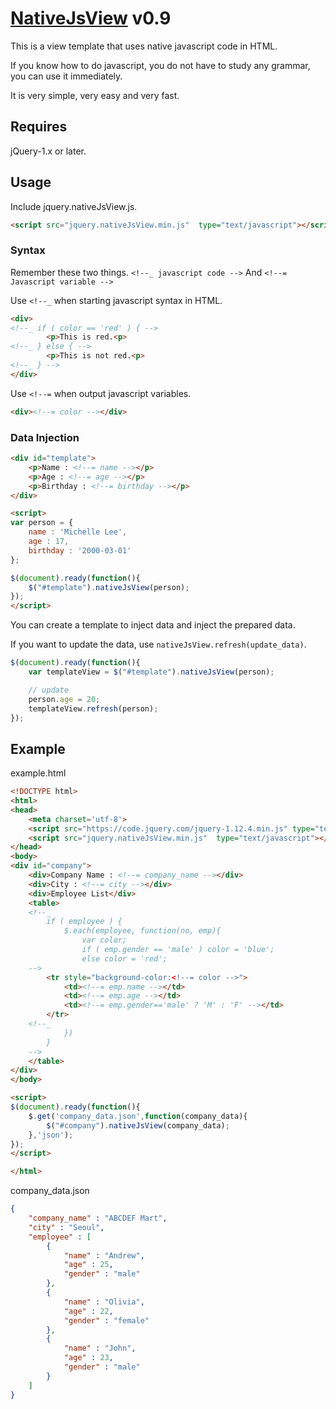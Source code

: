 # [NativeJsView](https://github.com/devSonicgirl/nativeJsView) v0.9

This is a view template that uses native javascript code in HTML.

If you know how to do javascript, you do not have to study any grammar, you can use it immediately.

It is very simple, very easy and very fast.

## Requires
jQuery-1.x or later.

## Usage
Include jquery.nativeJsView.js.
````html
<script src="jquery.nativeJsView.min.js"  type="text/javascript"></script>
````

### Syntax

Remember these two things. `<!--_ javascript code -->` And `<!--= Javascript variable -->`

Use `<!--_` when starting javascript syntax in HTML.
````html
<div>
<!--_ if ( color == 'red' ) { -->
        <p>This is red.<p>
<!--_ } else { -->
        <p>This is not red.<p>
<!--_ } -->
</div>
````

Use `<!--=` when output javascript variables.
````html
<div><!--= color --></div>
````

### Data Injection
````html
<div id="template">
    <p>Name : <!--= name --></p>
    <p>Age : <!--= age --></p>
    <p>Birthday : <!--= birthday --></p>
</div>

<script>
var person = {
    name : 'Michelle Lee',
    age : 17,
    birthday : '2000-03-01'
};

$(document).ready(function(){
    $("#template").nativeJsView(person);
});
</script>
````
You can create a template to inject data and inject the prepared data.

If you want to update the data, use `nativeJsView.refresh(update_data)`.


````javascript
$(document).ready(function(){
    var templateView = $("#template").nativeJsView(person);

    // update
    person.age = 20;
    templateView.refresh(person);
});
````

## Example
example.html
````html
<!DOCTYPE html>
<html>
<head>
    <meta charset='utf-8'>
    <script src="https://code.jquery.com/jquery-1.12.4.min.js" type="text/javascript"></script>
    <script src="jquery.nativeJsView.min.js"  type="text/javascript"></script>
</head>
<body>
<div id="company">    
    <div>Company Name : <!--= company_name --></div>
    <div>City : <!--= city --></div>
    <div>Employee List</div>
    <table>
    <!--_
        if ( employee ) {
            $.each(employee, function(no, emp){
                var color;
                if ( emp.gender == 'male' ) color = 'blue';
                else color = 'red';
    -->
        <tr style="background-color:<!--= color -->">
            <td><!--= emp.name --></td>
            <td><!--= emp.age --></td>
            <td><!--= emp.gender=='male' ? 'M' : 'F' --></td>
        </tr>
    <!--_
            })
        }
    -->
    </table>
</div>    
</body>

<script>
$(document).ready(function(){
    $.get('company_data.json',function(company_data){
        $("#company").nativeJsView(company_data);
    },'json');
});
</script>

</html>    
````

company_data.json
````json
{
    "company_name" : "ABCDEF Mart",
    "city" : "Seoul",
    "employee" : [
        {
            "name" : "Andrew",
            "age" : 25,
            "gender" : "male"
        },
        {
            "name" : "Olivia",
            "age" : 22,
            "gender" : "female"
        },
        {
            "name" : "John",
            "age" : 23,
            "gender" : "male"
        }
    ]
}
````
